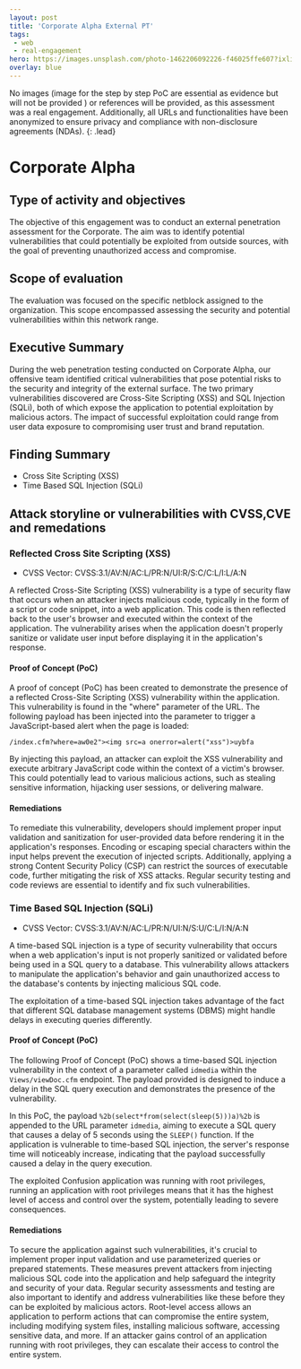 ```yaml
---
layout: post
title: 'Corporate Alpha External PT'
tags:
 - web
 - real-engagement
hero: https://images.unsplash.com/photo-1462206092226-f46025ffe607?ixlib=rb-4.0.3&ixid=M3wxMjA3fDB8MHxwaG90by1wYWdlfHx8fGVufDB8fHx8fA%3D%3D&auto=format&fit=crop&w=1474&q=80
overlay: blue
---
```


No images (image for the step by step PoC are essential as evidence but will not be provided
) or references will be provided, as this assessment was a real engagement. Additionally, all URLs and functionalities have been anonymized to ensure privacy and compliance with non-disclosure agreements (NDAs). {: .lead} <!--break-->

# Corporate Alpha

## Type of activity and objectives
The objective of this engagement was to conduct an external penetration assessment for the Corporate. The aim was to identify potential vulnerabilities that could potentially be exploited from outside sources, with the goal of preventing unauthorized access and compromise.
## Scope of evaluation
The evaluation was focused on the specific netblock assigned to the organization. This scope encompassed assessing the security and potential vulnerabilities within this network range.
## Executive Summary
During the  web penetration testing conducted on Corporate Alpha, our offensive team identified critical vulnerabilities that pose potential risks to the security and integrity of the external surface. 
The two primary vulnerabilities discovered are Cross-Site Scripting (XSS) and SQL Injection (SQLi), both of which expose the application to potential exploitation by malicious actors.
The impact of successful exploitation could range from user data exposure to compromising user trust and brand reputation.

## Finding Summary
- Cross Site Scripting (XSS)
- Time Based SQL Injection (SQLi)
## Attack storyline or vulnerabilities with CVSS,CVE and remedations
### Reflected Cross Site Scripting (XSS) 
- CVSS Vector: CVSS:3.1/AV:N/AC:L/PR:N/UI:R/S:C/C:L/I:L/A:N

A reflected Cross-Site Scripting (XSS) vulnerability is a type of security flaw that occurs when an attacker injects malicious code, typically in the form of a script or code snippet, into a web application. This code is then reflected back to the user's browser and executed within the context of the application. The vulnerability arises when the application doesn't properly sanitize or validate user input before displaying it in the application's response.  
#### Proof of Concept (PoC) 
A proof of concept (PoC) has been created to demonstrate the presence of a reflected Cross-Site Scripting (XSS) vulnerability within the application. This vulnerability is found in the "where" parameter of the URL. The following payload has been injected into the parameter to trigger a JavaScript-based alert when the page is loaded:

```
/index.cfm?where=aw0e2"><img src=a onerror=alert("xss")>uybfa
```

By injecting this payload, an attacker can exploit the XSS vulnerability and execute arbitrary JavaScript code within the context of a victim's browser. This could potentially lead to various malicious actions, such as stealing sensitive information, hijacking user sessions, or delivering malware.

#### Remediations
To remediate this vulnerability, developers should implement proper input validation and sanitization for user-provided data before rendering it in the application's responses. Encoding or escaping special characters within the input helps prevent the execution of injected scripts. Additionally, applying a strong Content Security Policy (CSP) can restrict the sources of executable code, further mitigating the risk of XSS attacks. Regular security testing and code reviews are essential to identify and fix such vulnerabilities.

### Time Based SQL Injection (SQLi)
- CVSS Vector: CVSS:3.1/AV:N/AC:L/PR:N/UI:N/S:U/C:L/I:N/A:N

A time-based SQL injection is a type of security vulnerability that occurs when a web application's input is not properly sanitized or validated before being used in a SQL query to a database. This vulnerability allows attackers to manipulate the application's behavior and gain unauthorized access to the database's contents by injecting malicious SQL code.

The exploitation of a time-based SQL injection takes advantage of the fact that different SQL database management systems (DBMS) might handle delays in executing queries differently.
#### Proof of Concept (PoC) 

The following Proof of Concept (PoC) shows a time-based SQL injection vulnerability in the context of a parameter called `idmedia` within the `Views/viewDoc.cfm` endpoint. The payload provided is designed to induce a delay in the SQL query execution and demonstrates the presence of the vulnerability.

In this PoC, the payload `%2b(select*from(select(sleep(5)))a)%2b` is appended to the URL parameter `idmedia`, aiming to execute a SQL query that causes a delay of 5 seconds using the `SLEEP()` function. If the application is vulnerable to time-based SQL injection, the server's response time will noticeably increase, indicating that the payload successfully caused a delay in the query execution.

The exploited Confusion application was running with root privileges, running an application with root privileges means that it has the highest level of access and control over the system, potentially leading to severe consequences.

#### Remediations
To secure the application against such vulnerabilities, it's crucial to implement proper input validation and use parameterized queries or prepared statements. These measures prevent attackers from injecting malicious SQL code into the application and help safeguard the integrity and security of your data. Regular security assessments and testing are also important to identify and address vulnerabilities like these before they can be exploited by malicious actors.
Root-level access allows an application to perform actions that can compromise the entire system, including modifying system files, installing malicious software, accessing sensitive data, and more. If an attacker gains control of an application running with root privileges, they can escalate their access to control the entire system.
